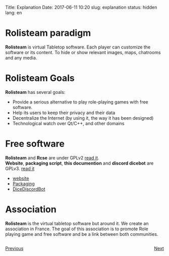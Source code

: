 Title: Explanation
Date: 2017-06-11 10:20
slug: explanation
status: hidden
lang: en

# Rolisteam paradigm

**Rolisteam** is virtual Tabletop software.
Each player can customize the software or its content. To hide or show relevant images, maps, chatrooms and any media. 

# Rolisteam Goals

**Rolisteam** has several goals:

* Provide a serious alternative to play role-playing games with free software.
* Help its users to keep their privacy and their data
* Decentralize the Internet (by using it, the way it has been designed)
* Technological watch over Qt/C++, and other domains

# Free software

**Rolisteam** and **Rcse** are under GPLv2 [read it](https://raw.githubusercontent.com/Rolisteam/rolisteam/master/COPYING.txt).  
**Website**, **packaging script**, **this documention** and **discord dicebot** are GPLv3. [read it](https://github.com/Rolisteam/website/edit/master/LICENSE)

* [website](https://github.com/Rolisteam/website)
* [Packaging](https://github.com/Rolisteam/packaging)
* [DiceDiscordBot](https://github.com/Rolisteam/DiceDiscordBot)


# Association

**Rolisteam** is the virtual tabletop software but around it. We create an association in France.
The goal of this association is to promote Role playing game and free software and be a link between both communities.

<p style="text-align: left; width:49%; display: inline-block;"><a href="/firststeps.html">Previous</a></p>
<p style="text-align: right; width:50%;  display: inline-block;"><a href="/menus.html">Next</a></p>

